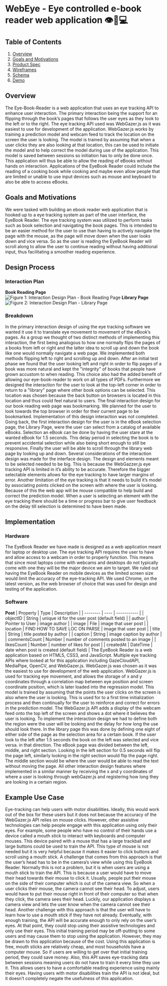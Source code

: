 # WebEye - Eye controlled e-book reader web application 👁📖💻

## Table of Contents
1. [Overview](#Overview)
1. [Goals and Motivations](#Goals-and-Motivations)
1. [Product Spec](#Product-Spec)
1. [Wireframes](#Wireframes)
2. [Schema](#Schema)
1. [Demo](#Video-Walkthrough)

## Overview
The Eye-Book-Reader is a web application that uses an eye tracking API to enhance user interaction. The primary interaction being the support for an flipping through the book’s pages that follows the user eyes as they look to the left or to the right. The eye tracking API used was WebGazer.js as it was easiest to use for development of the application. WebGazer.js works by training a prediction model and webcam feed to track the location on the screen the user is looking. The model is trained by assuming that when a user clicks they are also looking at that location, this can be used to initiate the model and to help correct the model during use of the application. This model is saved between sessions so initiation has to only be done once. This application will thus be able to allow the reading of eBooks without hands on interaction. Applications of the EyeBook Reader could include the reading of a cooking book while cooking and maybe even allow people that are limited or unable to use input devices such as mouse and keyboard to also be able to access eBooks.

## Goals and Motivations
We were tasked with building an ebook reader web application that is hooked up to a eye tracking system as part of the user interface, the EyeBook Reader. The eye tracking system was utilized to perform tasks such as book selection and navigating the book pages. This is intended to be an easier method for the user to use than having to actively navigate the page with the mouse, as the page will move down when the user looks down and vice versa. So as the user is reading the EyeBook Reader will scroll along to allow the user to continue reading without having additional input, thus facilitating a smoother reading experience.

## Design Process
### Interaction Plan
**Book Reading Page**
![Figure 1: Interaction Design Plan - Book Reading Page](/int2.jpeg?raw=true "Figure 1: Interaction Design Plan - Book Reading Page")
**Library Page**
![Figure 2: Interaction Design Plan - Library Page](/int1.jpeg?raw=true "Figure 2: Interaction Design Plan - Library Page")

### Breakdown
In the primary interaction design of using the eye tracking software we wanted it use it to translate eye movement to movement of the eBook’s pages. As a group we thought of two distinct methods of implementing this interaction, the first being analogous to how one normally flips the pages of a books from left or right and the latter idea to scroll up and down the book like one would normally navigate a web page.
We implemented both methods flipping left to right and scrolling up and down. After an initial test phase we found that the user looking left and right in order to flip pages of a book was more natural and kept the "integrity" of books that people have grown accustom to when reading. This choice also had the added benefit of allowing our eye-book-reader to work on all types of PDFs. Furthermore we designed the interaction for the user to look at the top-left corner in order to return to a "library" page where other book options can be selected. This location was chosen because the back button on browsers is located in this location and thus could feel natural to users. The final interaction design for our book reading web page was bookmarking. We planned for the user to look towards the top browser in order for their current page to be bookmarked. Implementation of this design interaction was not completed. Going back, the first interaction design for the user is in the eBook selection page, the Library Page, were the user can select from a catalog of available eBooks. Selection an eBook can be done by having the user stare at the wanted eBook for 1.5 seconds. This delay period in selecting the book is to prevent accidental selection while also being short enough to still be responsive. Finally the user will be able to scroll through the library web page by looking up and down.
Several considerations of the interaction design was made for the interface design. The design and elements meant to be selected needed to be big. This is because the WebGazzer.js eye tracking API is limited in it’s ability to be accurate. Therefore the bigger selectable elements allows for the eye tracking to have larger margins of error. Another limitation of the eye tracking is that it needs to build it’s model by associating points clicked on the screen with where the user is looking. Because of this the web app will be mouse compatible to help build and correct the prediction model. When a user is selecting an element with the eye tracking there should be a time or progress bar to give user feedback on the delay till selection is determined to have been made.

## Implementation

### Hardware
The EyeBook Reader we have made is designed as a web application meant for laptop or desktop use. The eye tracking API requires the user to have and allow access to a webcam in order to properly function. This means that since most laptops come with webcams and desktops do not typically come with one they will be the major device we aim to target. We ruled out having the EyeBook Reader on mobile devices as the limited screen size would limit the accuracy of the eye-tracking API. We used Chrome, on the latest version, as the web browser of choice that was used for design and testing of the application.

### Software

**Post**
| Property | Type | Description |
| -------- | ---- | ----------- | 
| objectID | String | unique id for the user post (default field) |
| author | Pointer to User | image author |
| image | File | image that user post | 
| location | FIND HOW TO SAVE LOC ON PARSE | image that user post | 
| title | String | title posted by author |
| caption | String | image caption by author |
| commentsCount | Number | number of comments posted to an image |
| likesCount | Number | number of likes for post |
| createdAt | DateTime | date when post is created (default field) |
The EyeBook Reader is a web application based on HTML5, CSS3, and JavaScript. Multiple eye tracking APIs where looked at for this application including GazeCloudAPI, MediaPipe, OpenCV, and WebGazer.js. WebGazer.js was chosen as it was the easiest to use for development of the web application. WebGazer.js is used for tracking eye movement, and allows the storage of x and y coordinates through a correlation map between eye position and screen coordinate position, which is later loaded into the regression model. This model is trained by assuming that the points the user clicks on the screen is also where the user is looking. This is used for to a first time initialization process and then continually for the user to reinforce and correct for errors in the prediction model. The WebGazer.js API adds a display of the webcam feed onto the top left of the screen and shows a dot where it believes the user is looking.
To implement the interaction design we had to define both the region were the user will be looking and the delay for how long the use should look there. In the library page this was done by defining one eight of either side of the page as the selection area for a certain book. If the user look to the left after 1.5 seconds the book on the left was selected and vice versa. in that direction. The eBook page was divided between the left, middle, and right section. Looking in the left section for 0.5 seconds will flip the page left, similarly looking in the right section would flip the page right. The middle section would be where the user would be able to read the text without moving the page. All other interaction design features where implemented in a similar manner by receiving the x and y coordinates of where a user is looking through webGazer.js and registering how long they are looking in a certain region.

## Example Use Case
Eye-tracking can help users with motor disabilities. Ideally, this would work out of the box for these users but it does not because the accuracy of the WebGazer.js API relies on mouse clicks. However, other assistive technologies can help people engage with this application using only their eyes. For example, some people who have no control of their hands use a device called a mouth stick to interact with keyboards and computer mouses. This device paired with a mouse that has a large trackball and large buttons could be used to train the API. This type of mouse is not needed but it is very helpful because it makes it easier to click buttons and scroll using a mouth stick. A challenge that comes from this approach is that the user’s head has to be in the camera’s view while using this EyeBook Reader. Normally this is not a problem, but it is when users are using a mouth stick to train the API. This is because a user would have to move their head towards their mouse to click it. Usually, people put their mouse on the side of their computer which is out of the camera view. So when a user clicks their mouse, the camera cannot see their head. To adjust, users would have to put their mouse right in front of their computer so that when they click, the camera sees their head. Luckily, our application displays a camera view and lets the user know when the camera cannot see their head. Another challenge with this approach is that the user will have to learn how to use a mouth stick if they have not already.
Eventually, with enough training, the API will be accurate enough to only rely on the user’s eyes. At that point, they could stop using their assistive technologies and only use their eyes. This initial training period may be off-putting to some users and may cause them to stop using the application. However, they may be drawn to this application because of the cost. Using this application is free, mouth sticks are relatively cheap, and most households have a computer mouse. So if users are willing to get over that initial training period, they could save money. Also, this API saves eye-tracking data between sessions meaning users do not have to train it every time they use it. This allows users to have a comfortable reading experience using mainly their eyes. Having users with motor disabilities train the API is not ideal, but it doesn’t completely negate the usefulness of this application.


